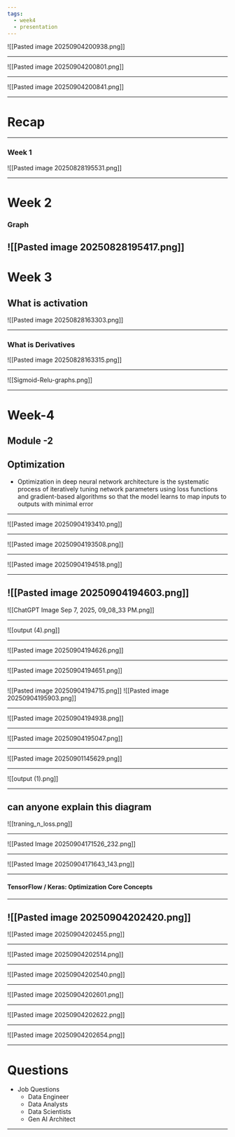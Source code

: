 ```yaml
---
tags:
  - week4
  - presentation
---
```






![[Pasted image 20250904200938.png]]

---
![[Pasted image 20250904200801.png]]

---

![[Pasted image 20250904200841.png]]

---

# Recap

---

### Week 1 
![[Pasted image 20250828195531.png]]


---

# Week 2 
### Graph 
![[Pasted image 20250828195417.png]]
---

# Week 3
## What is activation 

![[Pasted image 20250828163303.png]]

---

### What is Derivatives 

![[Pasted image 20250828163315.png]]

---

![[Sigmoid-Relu-graphs.png]]

---
# Week-4
## Module -2 

## Optimization 

-  Optimization in deep neural network architecture is the systematic process of iteratively tuning network parameters using loss functions and gradient-based algorithms so that the model learns to map inputs to outputs with minimal error 



---

![[Pasted image 20250904193410.png]]

---
![[Pasted image 20250904193508.png]]

---
![[Pasted image 20250904194518.png]]

---

![[Pasted image 20250904194603.png]]
---

![[ChatGPT Image Sep 7, 2025, 09_08_33 PM.png]]

---


![[output (4).png]]


---
![[Pasted image 20250904194626.png]]

---


![[Pasted image 20250904194651.png]]

---

![[Pasted image 20250904194715.png]]
![[Pasted image 20250904195903.png]]

---

![[Pasted image 20250904194938.png]]

---

![[Pasted image 20250904195047.png]]

---


![[Pasted image 20250901145629.png]]


---


![[output (1).png]]


---

## can anyone explain this diagram

![[traning_n_loss.png]]

---


![[Pasted Image 20250904171526_232.png]]

---
![[Pasted Image 20250904171643_143.png]]

---
#### TensorFlow / Keras: Optimization Core Concepts



---

![[Pasted image 20250904202420.png]]
---


![[Pasted image 20250904202455.png]]

---
![[Pasted image 20250904202514.png]]

---

![[Pasted image 20250904202540.png]]

---

![[Pasted image 20250904202601.png]]

---

![[Pasted image 20250904202622.png]]


---
![[Pasted image 20250904202654.png]]

---
# Questions
- Job Questions 
	- Data Engineer 
	- Data Analysts 
	- Data Scientists
	- Gen AI Architect 

---
